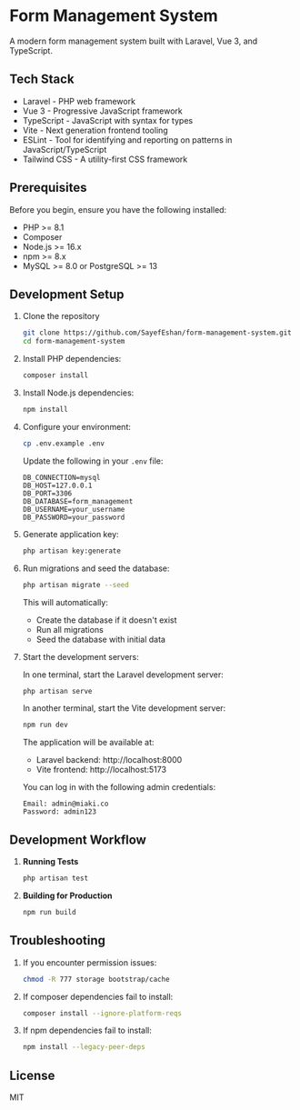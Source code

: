 # Form Management System

A modern form management system built with Laravel, Vue 3, and TypeScript.

## Tech Stack

-   Laravel - PHP web framework
-   Vue 3 - Progressive JavaScript framework
-   TypeScript - JavaScript with syntax for types
-   Vite - Next generation frontend tooling
-   ESLint - Tool for identifying and reporting on patterns in JavaScript/TypeScript
-   Tailwind CSS - A utility-first CSS framework

## Prerequisites

Before you begin, ensure you have the following installed:

-   PHP >= 8.1
-   Composer
-   Node.js >= 16.x
-   npm >= 8.x
-   MySQL >= 8.0 or PostgreSQL >= 13

## Development Setup

1. Clone the repository

    ```bash
    git clone https://github.com/SayefEshan/form-management-system.git
    cd form-management-system
    ```

2. Install PHP dependencies:

    ```bash
    composer install
    ```

3. Install Node.js dependencies:

    ```bash
    npm install
    ```

4. Configure your environment:

    ```bash
    cp .env.example .env
    ```

    Update the following in your `.env` file:

    ```
    DB_CONNECTION=mysql
    DB_HOST=127.0.0.1
    DB_PORT=3306
    DB_DATABASE=form_management
    DB_USERNAME=your_username
    DB_PASSWORD=your_password
    ```

5. Generate application key:

    ```bash
    php artisan key:generate
    ```

6. Run migrations and seed the database:

    ```bash
    php artisan migrate --seed
    ```

    This will automatically:

    - Create the database if it doesn't exist
    - Run all migrations
    - Seed the database with initial data

7. Start the development servers:

    In one terminal, start the Laravel development server:

    ```bash
    php artisan serve
    ```

    In another terminal, start the Vite development server:

    ```bash
    npm run dev
    ```

    The application will be available at:

    - Laravel backend: http://localhost:8000
    - Vite frontend: http://localhost:5173

    You can log in with the following admin credentials:

    ```
    Email: admin@miaki.co
    Password: admin123
    ```

## Development Workflow

1. **Running Tests**

    ```bash
    php artisan test
    ```

2. **Building for Production**
    ```bash
    npm run build
    ```

## Troubleshooting

1. If you encounter permission issues:

    ```bash
    chmod -R 777 storage bootstrap/cache
    ```

2. If composer dependencies fail to install:

    ```bash
    composer install --ignore-platform-reqs
    ```

3. If npm dependencies fail to install:
    ```bash
    npm install --legacy-peer-deps
    ```

## License

MIT
